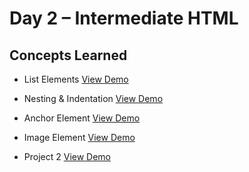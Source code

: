 # Day 2 – Intermediate HTML

## Concepts Learned
- List Elements
  [View Demo](https://chaitanyakrishnakumar.github.io/web-kitchen/Day2/ListElements.html)
  
- Nesting & Indentation
  [View Demo](https://chaitanyakrishnakumar.github.io/web-kitchen/Day2/Nesting&Indentation.html)

- Anchor Element
  [View Demo](https://chaitanyakrishnakumar.github.io/web-kitchen/Day2/AnchorElement.html)

- Image Element
  [View Demo](https://chaitanyakrishnakumar.github.io/web-kitchen/Day2/ImageElement.html)

- Project 2
    [View Demo](https://chaitanyakrishnakumar.github.io/web-kitchen/Day2/Project2.html)
